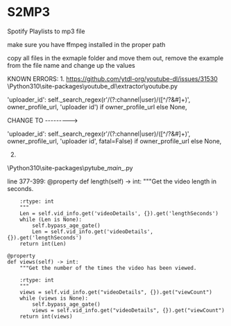 # S2MP3
Spotify Playlists to mp3 file


make sure you have ffmpeg installed in the proper path

copy all files in the exmaple folder and move them out, remove the example from the file name and change up the values


KNOWN ERRORS:
1. 
https://github.com/ytdl-org/youtube-dl/issues/31530
\Python310\site-packages\youtube_dl\extractor\youtube.py

'uploader_id': self._search_regex(r'/(?:channel|user)/([^/?&#]+)', owner_profile_url, 'uploader id') if owner_profile_url else None,

CHANGE TO --------->

'uploader_id': self._search_regex(r'/(?:channel|user)/([^/?&#]+)', owner_profile_url, 'uploader id', fatal=False) if owner_profile_url else None,

2. 
\Python310\site-packages\pytube\__main__.py

line 377-399:
    @property
    def length(self) -> int:
        """Get the video length in seconds.

        :rtype: int
        """
        Len = self.vid_info.get('videoDetails', {}).get('lengthSeconds')
        while (Len is None):
            self.bypass_age_gate()
            Len = self.vid_info.get('videoDetails', {}).get('lengthSeconds')
        return int(Len)

    @property
    def views(self) -> int:
        """Get the number of the times the video has been viewed.

        :rtype: int
        """
        views = self.vid_info.get("videoDetails", {}).get("viewCount")
        while (views is None):
            self.bypass_age_gate()
            views = self.vid_info.get("videoDetails", {}).get("viewCount")
        return int(views)